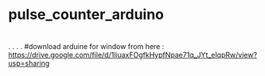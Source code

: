 # pulse_counter_arduino
#
.
.
.
.
#download arduine for window from here : 
https://drive.google.com/file/d/1liuaxFOgfkHypfNpae71q_JYt_elqpRw/view?usp=sharing


